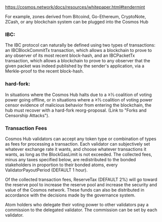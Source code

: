https://cosmos.network/docs/resources/whitepaper.html#tendermint


For example, zones derived from Bitcoind, Go-Ethereum, CryptoNote, ZCash, or any blockchain system can be plugged into the Cosmos Hub


### IBC:

The IBC protocol can naturally be defined using two types of transactions: an IBCBlockCommitTx transaction, which allows a blockchain to prove to any observer of its most recent block-hash, and an IBCPacketTx transaction, which allows a blockchain to prove to any observer that the given packet was indeed published by the sender's application, via a Merkle-proof to the recent block-hash.


### hard-fork:
In situations where the Cosmos Hub halts due to a ≥⅓ coalition of voting power going offline, or in situations where a ≥⅓ coalition of voting power censor evidence of malicious behavior from entering the blockchain, the hub must recover with a hard-fork reorg-proposal. (Link to "Forks and Censorship Attacks").

### Transaction Fees

Cosmos Hub validators can accept any token type or combination of types as fees for processing a transaction. Each validator can subjectively set whatever exchange rate it wants, and choose whatever transactions it wants, as long as the BlockGasLimit is not exceeded. The collected fees, minus any taxes specified below, are redistributed to the bonded stakeholders in proportion to their bonded atoms, every ValidatorPayoutPeriod (DEFAULT 1 hour).

Of the collected transaction fees, ReserveTax (DEFAULT 2%) will go toward the reserve pool to increase the reserve pool and increase the security and value of the Cosmos network. These funds can also be distributed in accordance with the decisions made by the governance system.

Atom holders who delegate their voting power to other validators pay a commission to the delegated validator. The commission can be set by each validator.



